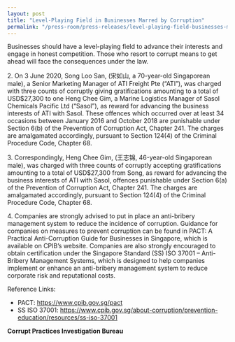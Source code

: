 ```yaml
---
layout: post
title: "Level-Playing Field in Businesses Marred by Corruption"
permalink: "/press-room/press-releases/level-playing-field-businesses-marred-corruption"
---
```

Businesses should have a level-playing field to advance their interests and engage in honest competition. Those who resort to corrupt means to get ahead will face the consequences under the law.

2\.       On 3 June 2020, Song Loo San, (宋如山, a 70-year-old Singaporean male), a Senior Marketing Manager of ATI Freight Pte (“ATI”), was charged with three counts of corruptly giving gratifications amounting to a total of USD$27,300 to one Heng Chee Gim, a Marine Logistics Manager of Sasol Chemicals Pacific Ltd (“Sasol”), as reward for advancing the business interests of ATI with Sasol. These offences which occurred over at least 34 occasions between January 2016 and October 2018 are punishable under Section 6(b) of the Prevention of Corruption Act, Chapter 241. The charges are amalgamated accordingly, pursuant to Section 124(4) of the Criminal Procedure Code, Chapter 68.

3\.       Correspondingly, Heng Chee Gim, (王志锦, 46-year-old Singaporean male), was charged with three counts of corruptly accepting gratifications amounting to a total of USD$27,300 from Song, as reward for advancing the business interests of ATI with Sasol, offences punishable under Section 6(a) of the Prevention of Corruption Act, Chapter 241. The charges are amalgamated accordingly, pursuant to Section 124(4) of the Criminal Procedure Code, Chapter 68.

4\.       Companies are strongly advised to put in place an anti-bribery management system  to reduce the incidence of corruption. Guidance for companies on measures to prevent corruption can be found in PACT: A Practical Anti-Corruption Guide for Businesses in Singapore, which is available on CPIB’s website. Companies are also strongly encouraged to obtain certification under the Singapore Standard (SS) ISO 37001 – Anti-Bribery Management Systems, which is designed to help companies implement or enhance an anti-bribery management system to reduce corporate risk and reputational costs.

Reference Links:
* PACT: <a href="https://www.cpib.gov.sg/pact">https://www.cpib.gov.sg/pact</a><br />
* SS ISO 37001: <a href="https://www.cpib.gov.sg/about-corruption/prevention-education/resources/ss-iso-37001">https://www.cpib.gov.sg/about-corruption/prevention-education/resources/ss-iso-37001</a>
 
**Corrupt Practices Investigation Bureau**
